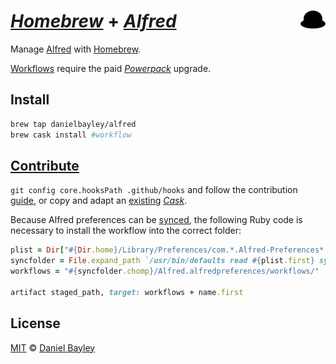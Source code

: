 _[Homebrew]_ + _[Alfred]_ <img src="logo.svg" width="8%" align="right">
=======================================================================
Manage [Alfred] with [Homebrew].

[Workflows] require the paid _[Powerpack]_ upgrade.

Install
-------
~~~ sh
brew tap danielbayley/alfred
brew cask install #workflow
~~~

[Contribute][guide]
-------------------
`git config core.hooksPath .github/hooks` and follow the contribution [guide], or copy and adapt an [existing] [_Cask_].

Because Alfred preferences can be [synced], the following Ruby code is necessary to install the workflow into the correct folder:
~~~ ruby
plist = Dir["#{Dir.home}/Library/Preferences/com.*.Alfred-Preferences*.plist"]
syncfolder = File.expand_path `/usr/bin/defaults read #{plist.first} syncfolder`
workflows = "#{syncfolder.chomp}/Alfred.alfredpreferences/workflows/"

artifact staged_path, target: workflows + name.first
~~~

License
-------
[MIT] © [Daniel Bayley]

[MIT]:              LICENSE.md
[Daniel Bayley]:    https://github.com/danielbayley

[alfred]:           https://alfredapp.com
[powerpack]:        https://alfredapp.com/powerpack
[workflows]:        https://alfredapp.com/workflows
[synced]:           https://alfredapp.com/help/advanced/sync

[homebrew]:         https://brew.sh
[_cask_]:           https://caskroom.github.io
[brewfile]:         https://github.com/Homebrew/homebrew-bundle#usage

[guide]:            https://github.com/caskroom/homebrew-cask/blob/master/doc/development/adding_a_cask.md
[existing]:         Casks
